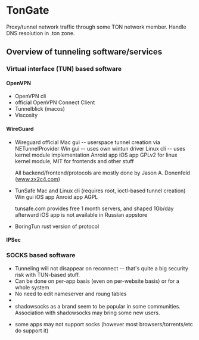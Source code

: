 # TonGate

Proxy/tunnel network traffic through some TON network member. Handle DNS resolution in .ton zone.

## Overview of tunneling software/services

### Virtual interface (TUN) based software

#### OpenVPN

* OpenVPN cli
* official OpenVPN Connect Client
* Tunnelblick (macos)
* Viscosity

#### WireGuard

* Wireguard official
    Mac gui -- userspace tunnel creation via NETunnelProvider
    Win gui -- uses own wintun driver
    Linux cli -- uses kernel module implementation
    Anroid app
    iOS app
    GPLv2 for linux kernel module, MIT for frontends and other stuff

    All backend/frontend/protocols are mostly done by Jason A. Donenfeld (www.zx2c4.com)

* TunSafe
    Mac and Linux cli (requires root, ioctl-based tunnel creation)
    Win gui
    iOS app
    Anroid app
    AGPL

    tunsafe.com provides free 1 month servers, and shaped 1Gb/day afterward
    iOS app is not available in Russian appstore

* BoringTun
    rust version of protocol

#### IPSec

### SOCKS based software

+ Tunneling will not disappear on reconnect -- that's quite a big security risk with TUN-based stuff.
+ Can be done on per-app basis (even on per-website basis) or for a whole system
+ No need to edit nameserver and roung tables
+ 
+ shadowsocks as a brand seem to be popular in some communities. Association with shadowsocks may bring some new users.

- some apps may not support socks (however most browsers/torrents/etc do support it)
